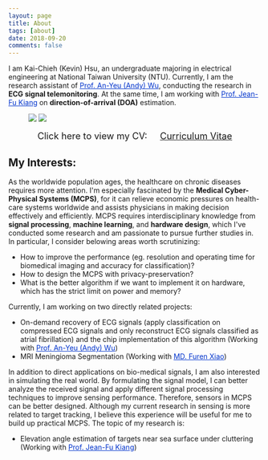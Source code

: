 ```yaml
---
layout: page
title: About
tags: [about]
date: 2018-09-20
comments: false
---
```


I am Kai-Chieh (Kevin) Hsu, an undergraduate majoring in electrical engineering at National Taiwan University (NTU).
Currently, I am the research assistant of <a href="http://access.ee.ntu.edu.tw/" style="color: rgb(0,51,204)">Prof. An-Yeu (Andy) Wu</a>, 
conducting the research in **ECG signal telemonitoring**.
At the same time, I am working with <a href="http://cc.ee.ntu.edu.tw/~jfkiang/" style="color: rgb(0,51,204)">Prof. Jean-Fu Kiang</a> on 
**direction-of-arrival (DOA)** estimation.

<figure class="half">
	<img src="{{base.url}}/assets/img/me-1.jpg" class="img-disappear">
    <img src="{{base.url}}/assets/img/me-2.jpg">
</figure>

<center>
	<span style="font-size: 130%;">
		Click here to view my CV: &nbsp;&nbsp;&nbsp;
	</span> 
	<a href="{{base.url}}/assets/document/CV_181029.pdf" target="_blank" class="btn btn-info">
		<span style="font-size: 130%;">
			Curriculum Vitae
		</span>
	</a>
</center>

## My Interests:
As the worldwide population ages, the healthcare on chronic diseases requires more attention.
I'm especially fascinated by the **Medical Cyber-Physical Systems (MCPS)**, for it can relieve economic pressures on health-care systems worldwide and assists physicians in making decision effectively and efficiently.
MCPS requires interdisciplinary knowledge from **signal processing**, **machine learning**, and **hardware design**, 
which I've conducted some research and am passionate to pursue further studies in.
In particular, I consider belowing areas worth scrutinizing:
- How to improve the performance (eg. resolution and operating time for biomedical imaging and accuracy for classification)?
- How to design the MCPS with privacy-preservation?
- What is the better algorithm if we want to implement it on hardware, which has the strict limit on power and memory?

Currently, I am working on two directly related projects:
- On-demand recovery of ECG signals (apply classification on compressed ECG signals and only reconstruct ECG signals classified as atrial fibrillation) and the chip implementation of this algorithm
(Working with <a href="http://access.ee.ntu.edu.tw/" style="color: rgb(0,51,204)">Prof. An-Yeu (Andy) Wu</a>)
- MRI Meningioma Segmentation (Working with <a href="https://www.ntuh.gov.tw/en/surg/doctors/DR/XiaoFuren.aspx" style="color: rgb(0,51,204)">MD. Furen Xiao</a>)

In addition to direct applications on bio-medical signals, I am also interested in simulating the real world. 
By formulating the signal model, I can better analyze the received signal and apply different signal processing techniques to improve sensing performance.
Therefore, sensors in MCPS can be better designed.
Although my current research in sensing is more related to target tracking, 
I believe this experience will be useful for me to build up practical MCPS.
The topic of my research is:
- Elevation angle estimation of targets near sea surface under cluttering (Working with <a href="http://cc.ee.ntu.edu.tw/~jfkiang/" style="color: rgb(0,51,204)">Prof. Jean-Fu Kiang</a>)




